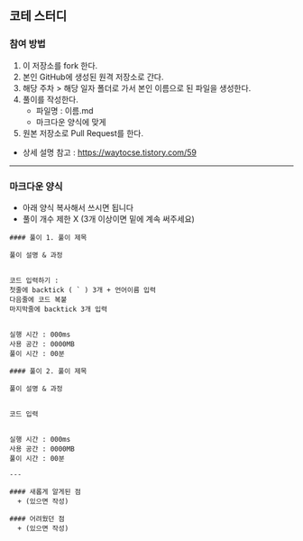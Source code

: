 ## 코테 스터디

### 참여 방법
1. 이 저장소를 fork 한다.
2. 본인 GitHub에 생성된 원격 저장소로 간다. 
3. 해당 주차 > 해당 일자 폴더로 가서 본인 이름으로 된 파일을 생성한다.
4. 풀이를 작성한다.
   + 파일명 : 이름.md
   + 마크다운 양식에 맞게
5. 원본 저장소로 Pull Request를 한다.   
  
+ 상세 설명 참고 : https://waytocse.tistory.com/59  
  
---

### 마크다운 양식
+ 아래 양식 복사해서 쓰시면 됩니다
+ 풀이 개수 제한 X (3개 이상이면 밑에 계속 써주세요)

```
#### 풀이 1. 풀이 제목

풀이 설명 & 과정


코드 입력하기 :  
첫줄에 backtick ( ` ) 3개 + 언어이름 입력    
다음줄에 코드 복붙  
마지막줄에 backtick 3개 입력  


실행 시간 : 000ms    
사용 공간 : 0000MB  
풀이 시간 : 00분  

#### 풀이 2. 풀이 제목

풀이 설명 & 과정

 
코드 입력  


실행 시간 : 000ms    
사용 공간 : 0000MB  
풀이 시간 : 00분  

--- 

#### 새롭게 알게된 점
  + (있으면 작성)

#### 어려웠던 점
  + (있으면 작성)
  
```


